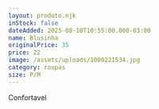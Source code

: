 ```yaml
---
layout: produto.njk
inStock: false
dateAdded: 2025-08-10T10:55:00.000-03:00
name: Blusinha
originalPrice: 35
price: 22
image: /assets/uploads/1000221534.jpg
category: roupas
size: P/M
---
```

Confortavel
